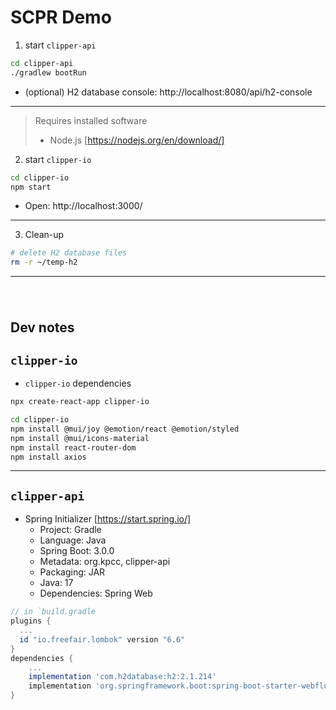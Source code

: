 # SCPR Demo

1. start `clipper-api`
```sh
cd clipper-api
./gradlew bootRun
```
  - (optional) H2 database console: http://localhost:8080/api/h2-console

---

> Requires installed software
>  - Node.js [https://nodejs.org/en/download/]

2. start `clipper-io`
```sh
cd clipper-io
npm start
```
  - Open: http://localhost:3000/

---

3. Clean-up
```sh
# delete H2 database files
rm -r ~/temp-h2
```

---

###### &nbsp;
## Dev notes

## `clipper-io`

- `clipper-io` dependencies
```sh
npx create-react-app clipper-io

cd clipper-io
npm install @mui/joy @emotion/react @emotion/styled
npm install @mui/icons-material
npm install react-router-dom
npm install axios
```

---

## `clipper-api`

- Spring Initializer [https://start.spring.io/]
    - Project: Gradle
    - Language: Java
    - Spring Boot: 3.0.0
    - Metadata: org.kpcc, clipper-api
    - Packaging: JAR
    - Java: 17
    - Dependencies: Spring Web
```gradle
// in `build.gradle
plugins {
  ...
  id "io.freefair.lombok" version "6.6"
}
dependencies {
    ...
    implementation 'com.h2database:h2:2.1.214'
    implementation 'org.springframework.boot:spring-boot-starter-webflux'
}
```
